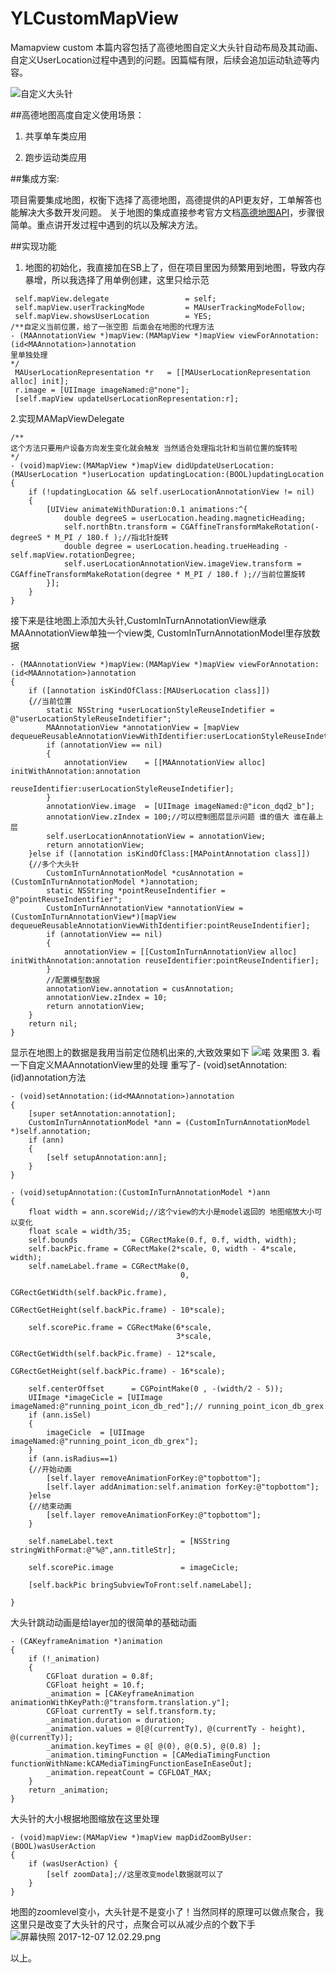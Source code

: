 # YLCustomMapView
Mamapview custom 
本篇内容包括了高德地图自定义大头针自动布局及其动画、自定义UserLocation过程中遇到的问题。因篇幅有限，后续会追加运动轨迹等内容。

![自定义大头针](http://upload-images.jianshu.io/upload_images/6206716-d5fc38d9a3a5990f.gif?imageMogr2/auto-orient/strip%7CimageView2/2/w/1240)

##高德地图高度自定义使用场景：

1. 共享单车类应用

2. 跑步运动类应用

##集成方案:

项目需要集成地图，权衡下选择了高德地图，高德提供的API更友好，工单解答也能解决大多数开发问题。
关于地图的集成直接参考官方文档[高德地图API](http://lbs.amap.com)，步骤很简单。重点讲开发过程中遇到的坑以及解决方法。

##实现功能

1. 地图的初始化，我直接加在SB上了，但在项目里因为频繁用到地图，导致内存暴增，所以我选择了用单例创建，这里只给示范
```
 self.mapView.delegate                 = self;
 self.mapView.userTrackingMode         = MAUserTrackingModeFollow;
 self.mapView.showsUserLocation        = YES;
/**自定义当前位置，给了一张空图 后面会在地图的代理方法
- (MAAnnotationView *)mapView:(MAMapView *)mapView viewForAnnotation:(id<MAAnnotation>)annotation
里单独处理
*/
 MAUserLocationRepresentation *r   = [[MAUserLocationRepresentation alloc] init];
 r.image = [UIImage imageNamed:@"none"];
 [self.mapView updateUserLocationRepresentation:r];
```
2.实现MAMapViewDelegate

```
/**
这个方法只要用户设备方向发生变化就会触发 当然适合处理指北针和当前位置的旋转啦
*/
- (void)mapView:(MAMapView *)mapView didUpdateUserLocation:(MAUserLocation *)userLocation updatingLocation:(BOOL)updatingLocation
{
    if (!updatingLocation && self.userLocationAnnotationView != nil)
    {
        [UIView animateWithDuration:0.1 animations:^{
            double degreeS = userLocation.heading.magneticHeading;
            self.northBtn.transform = CGAffineTransformMakeRotation(-degreeS * M_PI / 180.f );//指北针旋转
            double degree = userLocation.heading.trueHeading - self.mapView.rotationDegree;
            self.userLocationAnnotationView.imageView.transform = CGAffineTransformMakeRotation(degree * M_PI / 180.f );//当前位置旋转
        }];
    }
}
```
接下来是往地图上添加大头针,CustomInTurnAnnotationView继承MAAnnotationView单独一个view类,
CustomInTurnAnnotationModel里存放数据
```
- (MAAnnotationView *)mapView:(MAMapView *)mapView viewForAnnotation:(id<MAAnnotation>)annotation
{
    if ([annotation isKindOfClass:[MAUserLocation class]])
    {//当前位置
        static NSString *userLocationStyleReuseIndetifier = @"userLocationStyleReuseIndetifier";
        MAAnnotationView *annotationView = [mapView dequeueReusableAnnotationViewWithIdentifier:userLocationStyleReuseIndetifier];
        if (annotationView == nil)
        {
            annotationView    = [[MAAnnotationView alloc] initWithAnnotation:annotation
                                                             reuseIdentifier:userLocationStyleReuseIndetifier];
        }
        annotationView.image  = [UIImage imageNamed:@"icon_dqd2_b"];
        annotationView.zIndex = 100;//可以控制图层显示问题 谁的值大 谁在最上层
        self.userLocationAnnotationView = annotationView;
        return annotationView;
    }else if ([annotation isKindOfClass:[MAPointAnnotation class]])
    {//多个大头针
        CustomInTurnAnnotationModel *cusAnnotation = (CustomInTurnAnnotationModel *)annotation;
        static NSString *pointReuseIndentifier = @"pointReuseIndentifier";
        CustomInTurnAnnotationView *annotationView = (CustomInTurnAnnotationView*)[mapView dequeueReusableAnnotationViewWithIdentifier:pointReuseIndentifier];
        if (annotationView == nil)
        {
            annotationView = [[CustomInTurnAnnotationView alloc] initWithAnnotation:annotation reuseIdentifier:pointReuseIndentifier];
        }
        //配置模型数据
        annotationView.annotation = cusAnnotation;
        annotationView.zIndex = 10;
        return annotationView;
    }
    return nil;
}
```
显示在地图上的数据是我用当前定位随机出来的,大致效果如下
![喏 效果图](http://upload-images.jianshu.io/upload_images/6206716-8bf85b3fc630fc9e.png?imageMogr2/auto-orient/strip%7CimageView2/2/w/1240)
3. 看一下自定义MAAnnotationView里的处理
重写了- (void)setAnnotation:(id<MAAnnotation>)annotation方法
```
- (void)setAnnotation:(id<MAAnnotation>)annotation
{
    [super setAnnotation:annotation];
    CustomInTurnAnnotationModel *ann = (CustomInTurnAnnotationModel *)self.annotation;
    if (ann)
    {
        [self setupAnnotation:ann];
    }
}

- (void)setupAnnotation:(CustomInTurnAnnotationModel *)ann
{
    float width = ann.scoreWid;//这个view的大小是model返回的 地图缩放大小可以变化
    float scale = width/35;
    self.bounds            = CGRectMake(0.f, 0.f, width, width);
    self.backPic.frame = CGRectMake(2*scale, 0, width - 4*scale, width);
    self.nameLabel.frame = CGRectMake(0,
                                      0,
                                      CGRectGetWidth(self.backPic.frame),
                                      CGRectGetHeight(self.backPic.frame) - 10*scale);
    
    self.scorePic.frame = CGRectMake(6*scale,
                                     3*scale,
                                     CGRectGetWidth(self.backPic.frame) - 12*scale,
                                     CGRectGetHeight(self.backPic.frame) - 16*scale);

    self.centerOffset      = CGPointMake(0 , -(width/2 - 5));
    UIImage *imageCicle = [UIImage imageNamed:@"running_point_icon_db_red"];// running_point_icon_db_grex
    if (ann.isSel)
    {
        imageCicle  = [UIImage imageNamed:@"running_point_icon_db_grex"];
    }
    if (ann.isRadius==1)
    {//开始动画
        [self.layer removeAnimationForKey:@"topbottom"];
        [self.layer addAnimation:self.animation forKey:@"topbottom"];
    }else
    {//结束动画
        [self.layer removeAnimationForKey:@"topbottom"];
    }
    
    self.nameLabel.text               = [NSString stringWithFormat:@"%@",ann.titleStr];
    
    self.scorePic.image               = imageCicle;
    
    [self.backPic bringSubviewToFront:self.nameLabel];
    
}
```
大头针跳动动画是给layer加的很简单的基础动画
```
- (CAKeyframeAnimation *)animation
{
    if (!_animation)
    {
        CGFloat duration = 0.8f;
        CGFloat height = 10.f;
        _animation = [CAKeyframeAnimation animationWithKeyPath:@"transform.translation.y"];
        CGFloat currentTy = self.transform.ty;
        _animation.duration = duration;
        _animation.values = @[@(currentTy), @(currentTy - height), @(currentTy)];
        _animation.keyTimes = @[ @(0), @(0.5), @(0.8) ];
        _animation.timingFunction = [CAMediaTimingFunction functionWithName:kCAMediaTimingFunctionEaseInEaseOut];
        _animation.repeatCount = CGFLOAT_MAX;
    }
    return _animation;
}
```
大头针的大小根据地图缩放在这里处理
```
- (void)mapView:(MAMapView *)mapView mapDidZoomByUser:(BOOL)wasUserAction
{
    if (wasUserAction) {
        [self zoomData];//这里改变model数据就可以了
    }
}
```
地图的zoomlevel变小，大头针是不是变小了！当然同样的原理可以做点聚合，我这里只是改变了大头针的尺寸，点聚合可以从减少点的个数下手
![屏幕快照 2017-12-07 12.02.29.png](http://upload-images.jianshu.io/upload_images/6206716-3568c55cef5c4577.png?imageMogr2/auto-orient/strip%7CimageView2/2/w/1240)

以上。
